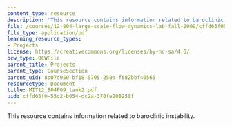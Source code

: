 ```yaml
---
content_type: resource
description: 'This resource contains information related to baroclinic instability. '
file: /courses/12-804-large-scale-flow-dynamics-lab-fall-2009/cffd65f055c2b054dc2a370fe208250f_MIT12_804F09_tank2.pdf
file_type: application/pdf
learning_resource_types:
- Projects
license: https://creativecommons.org/licenses/by-nc-sa/4.0/
ocw_type: OCWFile
parent_title: Projects
parent_type: CourseSection
parent_uid: 8c07d950-bf18-5705-250a-f682bbf40565
resourcetype: Document
title: MIT12_804F09_tank2.pdf
uid: cffd65f0-55c2-b054-dc2a-370fe208250f
---
```

This resource contains information related to baroclinic instability. 